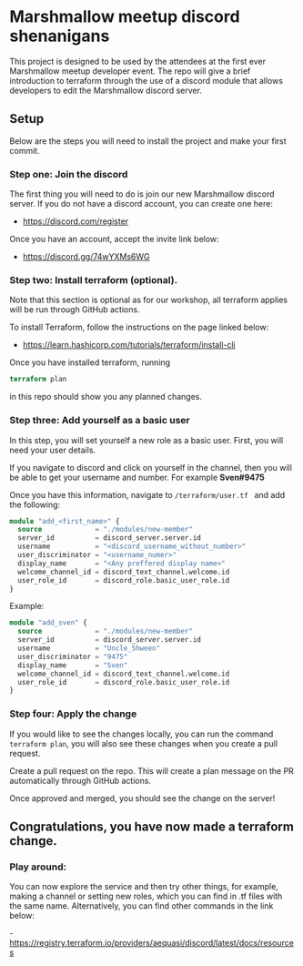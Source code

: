 # Marshmallow meetup discord shenanigans

This project is designed to be used by the attendees at the first ever Marshmallow meetup developer event. The repo will
give a brief introduction to terraform through the use of a discord module that allows developers to edit the
Marshmallow discord server.

## Setup

Below are the steps you will need to install the project and make your first commit.

### Step one: Join the discord

The first thing you will need to do is join our new Marshmallow discord server. If you do not have a discord account, you
can create one here:

- https://discord.com/register

Once you have an account, accept the invite link below:

- https://discord.gg/74wYXMs6WG

### Step two: Install terraform (optional).

Note that this section is optional as for our workshop, all terraform applies will be run through GitHub
actions.

To install Terraform, follow the instructions on the page linked below:

- https://learn.hashicorp.com/tutorials/terraform/install-cli

Once you have installed terraform, running

```terraform
terraform plan
``` 

in this repo should show you any planned changes.

### Step three: Add yourself as a basic user

In this step, you will set yourself a new role as a basic user. First, you will need your user details.

If you navigate to discord and click on yourself in the channel, then you will be able to get your username and number.
For example **Sven#9475**

Once you have this information, navigate to `/terraform/user.tf ` and add the following:

```terraform
module "add_<first_name>" {
  source             = "./modules/new-member"
  server_id          = discord_server.server.id
  username           = "<discord_username_without_number>"
  user_discriminator = "<username_numer>"
  display_name       = "<Any preffered display name>"
  welcome_channel_id = discord_text_channel.welcome.id
  user_role_id       = discord_role.basic_user_role.id
}
```

Example:

```terraform
module "add_sven" {
  source             = "./modules/new-member"
  server_id          = discord_server.server.id
  username           = "Uncle_Shween"
  user_discriminator = "9475"
  display_name       = "Sven"
  welcome_channel_id = discord_text_channel.welcome.id
  user_role_id       = discord_role.basic_user_role.id
}
```

### Step four: Apply the change

If you would like to see the changes locally, you can run the command `terraform plan`, you will also see these changes
when you create a pull request.

Create a pull request on the repo. This will create a plan message on the PR automatically through GitHub actions.

Once approved and merged, you should see the change on the server!

## Congratulations, you have now made a terraform change.

### Play around:

You can now explore the service and then try other things, for example, making a channel or setting new roles, which you can
find in .tf files with the same name. Alternatively, you can find other commands in the link below:

-https://registry.terraform.io/providers/aequasi/discord/latest/docs/resources
